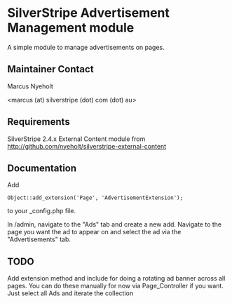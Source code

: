 # SilverStripe Advertisement Management module

A simple module to manage advertisements on pages. 

## Maintainer Contact

Marcus Nyeholt

<marcus (at) silverstripe (dot) com (dot) au>

## Requirements

SilverStripe 2.4.x
External Content module from http://github.com/nyeholt/silverstripe-external-content

## Documentation

Add 

`Object::add_extension('Page', 'AdvertisementExtension');`

to your _config.php file.

In /admin, navigate to the "Ads" tab and create a new add. Navigate to the page you want the ad
to appear on and select the ad via the "Advertisements" tab. 

## TODO

Add extension method and include for doing a rotating ad banner
across all pages. You can do these manually for now via Page_Controller
if you want. Just select all Ads and iterate the collection